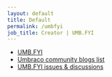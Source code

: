 ```yaml
---
layout: default
title: Default
permalink: /umbfyi
job_title: Creator | UMB.FYI
---
```


* [UMB.FYI](https://umb.fyi)
* [Umbraco community blogs list](https://github.com/umbraco/OurUmbraco/blob/main/OurUmbraco.Site/config/CommunityBlogs.json)
* [UMB.FYI issues &amp; discussions](https://github.com/mattbrailsford/umbfyi)